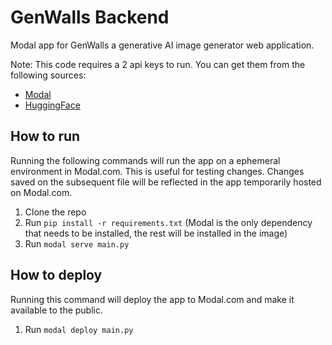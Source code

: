 # GenWalls Backend

Modal app for GenWalls a generative AI image generator web application.

Note: This code requires a 2 api keys to run. You can get them from the following sources:

- [Modal](https://modal.com/docs/guide/secrets)
- [HuggingFace](https://huggingface.co/docs/hub/security-tokens)

## How to run

Running the following commands will run the app on a ephemeral environment in Modal.com. This is useful for testing changes. Changes saved on the subsequent file will be reflected in the app temporarily hosted on Modal.com.

1. Clone the repo
2. Run `pip install -r requirements.txt` (Modal is the only dependency that needs to be installed, the rest will be installed in the image)
3. Run `modal serve main.py`

## How to deploy

Running this command will deploy the app to Modal.com and make it available to the public.

1. Run `modal deploy main.py`
